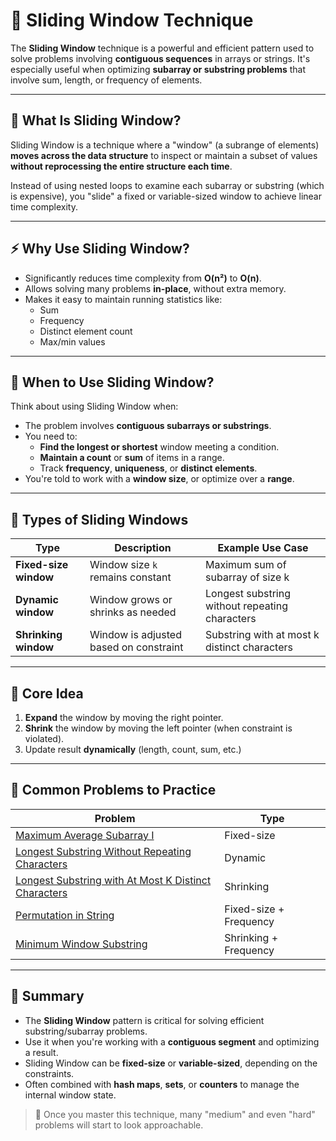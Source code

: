 # 🚪 Sliding Window Technique 

The **Sliding Window** technique is a powerful and efficient pattern used to solve problems involving **contiguous sequences** in arrays or strings. It's especially useful when optimizing **subarray or substring problems** that involve sum, length, or frequency of elements.

---

## 📌 What Is Sliding Window?

Sliding Window is a technique where a "window" (a subrange of elements) **moves across the data structure** to inspect or maintain a subset of values **without reprocessing the entire structure each time**.

Instead of using nested loops to examine each subarray or substring (which is expensive), you "slide" a fixed or variable-sized window to achieve linear time complexity.

---

## ⚡ Why Use Sliding Window?

- Significantly reduces time complexity from **O(n²)** to **O(n)**.
- Allows solving many problems **in-place**, without extra memory.
- Makes it easy to maintain running statistics like:
  - Sum
  - Frequency
  - Distinct element count
  - Max/min values

---

## 🎯 When to Use Sliding Window?

Think about using Sliding Window when:

- The problem involves **contiguous subarrays or substrings**.
- You need to:
  - **Find the longest or shortest** window meeting a condition.
  - **Maintain a count** or **sum** of items in a range.
  - Track **frequency**, **uniqueness**, or **distinct elements**.
- You're told to work with a **window size**, or optimize over a **range**.

---

## 🔧 Types of Sliding Windows

| Type                  | Description                            | Example Use Case                                 |
|-----------------------|----------------------------------------|--------------------------------------------------|
| **Fixed-size window** | Window size `k` remains constant       | Maximum sum of subarray of size k                |
| **Dynamic window**    | Window grows or shrinks as needed      | Longest substring without repeating characters   |
| **Shrinking window**  | Window is adjusted based on constraint | Substring with at most k distinct characters     |

---

## 🧠 Core Idea

1. **Expand** the window by moving the right pointer.
2. **Shrink** the window by moving the left pointer (when constraint is violated).
3. Update result **dynamically** (length, count, sum, etc.)

---

## 🧪 Common Problems to Practice

| Problem | Type |
|--------|------|
| [Maximum Average Subarray I](https://leetcode.com/problems/maximum-average-subarray-i/) | Fixed-size |
| [Longest Substring Without Repeating Characters](https://leetcode.com/problems/longest-substring-without-repeating-characters/) | Dynamic |
| [Longest Substring with At Most K Distinct Characters](https://leetcode.com/problems/longest-substring-with-at-most-k-distinct-characters/) | Shrinking |
| [Permutation in String](https://leetcode.com/problems/permutation-in-string/) | Fixed-size + Frequency |
| [Minimum Window Substring](https://leetcode.com/problems/minimum-window-substring/) | Shrinking + Frequency |

---

## 📘 Summary

- The **Sliding Window** pattern is critical for solving efficient substring/subarray problems.
- Use it when you're working with a **contiguous segment** and optimizing a result.
- Sliding Window can be **fixed-size** or **variable-sized**, depending on the constraints.
- Often combined with **hash maps**, **sets**, or **counters** to manage the internal window state.

> 🚀 Once you master this technique, many "medium" and even "hard" problems will start to look approachable.

